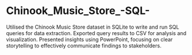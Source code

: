 # Chinook_Music_Store_-SQL-
Utilised the Chinook Music Store dataset in SQLite to write and run SQL queries for data extraction. Exported query results to CSV for analysis and visualization. Presented insights using PowerPoint, focusing on clear storytelling to effectively communicate findings to stakeholders.
